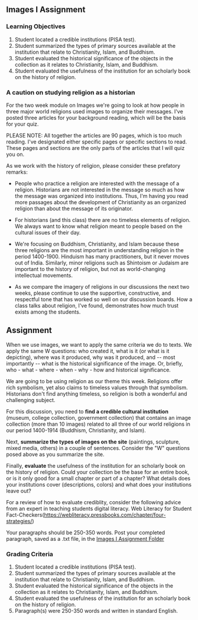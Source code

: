 ## Images I Assignment ## 

### Learning Objectives ### 

1. Student located a credible institutions (PISA test). 
2. Student summarized the types of primary sources available at the institution that relate to Christianity, Islam, and Buddhism. 
3. Student evaluated the historical significance of the objects in the collection as it relates to Christianity, Islam, and Buddhism. 
4. Student evaluated the usefulness of the institution for an scholarly book on the history of religion.

### A caution on studying religion as a historian ### 
For the two week module on Images we're going to look at how people in three major world religions used images to organize their messages. I've posted three articles for your background reading, which will be the basis for your quiz. 

PLEASE NOTE: All together the articles are 90 pages, which is too much reading. I've designated either specific pages or specific sections to read.
These pages and sections are the only parts of the articles that I will quiz you on. 

As we work with the history of religion, please consider these prefatory remarks: 

- People who practice a religion are interested with the message of a religion. Historians are not interested in the message so much as how
the message was organized into institutions. Thus, I'm having you read
more passages about the development of Christianity as an organized
religion than about the message of its originator. 

- For historians (and this class) there are no timeless elements of
religion. We always want to know what religion meant to people based on
the cultural issues of their day. 

- We're focusing on Buddhism, Christianity, and Islam because these
three religions are the most important in understanding religion in the
period 1400-1900. Hinduism has many practitioners, but it never moves
out of India. Similarly, minor religions such as Shintoism or Judaism
are important to the history of religion, but not as world-changing
intellectual movements. 

- As we compare the imagery of religions in our discussions the next two
weeks, please continue to use the supportive, constructive, and
respectful tone that has worked so well on our discussion boards. How a
class talks about religion, I've found, demonstrates how much trust
exists among the students. 

## Assignment ##

When we use images, we want to apply the same criteria we do to texts. We apply the same W questions: who created it, what is it (or what is it depicting), where was it produced, why was it produced, and -- most importantly -- what is the historical significance of the image. Or, briefly, who - what - where - when - why - how and historical significance. 

We are going to be using religion as our theme this week. Religions offer rich symbolism, yet also claims to timeless values through that symbolism. Historians don't find anything timeless, so religion is both a wonderful and challenging subject.

For this discussion, you need to **find a credible cultural institution** (museum, college collection, government collection) that contains an image collection (more than 10 images) related to all three of our world religions in our period 1400-1914 (Buddhism, Christianity, and Islam). 

Next, **summarize the types of images on the site** (paintings, sculpture, mixed media, others) in a couple of sentences. Consider the "W" questions posed above as you summarize the site. 

Finally, **evaluate** the usefulness of the institution for an scholarly book on the history of religion. Could your collection be the base for an entire book, or is it only good for a small chapter or part of a chapter? What details does your institutions cover (descriptions, colors) and what does your institutions leave out? 

For a review of how to evaluate crediblity, consider the following advice from an expert in teaching students digital literacy. Web Literacy for Student Fact-Checkers(https://webliteracy.pressbooks.com/chapter/four-strategies/)

Your paragraphs should be 250-350 words. Post your completed paragraph, saved as a .txt file, in the [Images I Assignment Folder](https://normandale.learn.minnstate.edu/)

### Grading Criteria ### 

1. Student located a credible institutions (PISA test). 
2. Student summarized the types of primary sources available at the institution that relate to Christianity, Islam, and Buddhism. 
3. Student evaluated the historical significance of the objects in the collection as it relates to Christianity, Islam, and Buddhism. 
4. Student evaluated the usefulness of the institution for an scholarly book on the history of religion.
5. Paragraph(s) were 250-350 words and written in standard English. 



